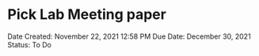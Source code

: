 # Pick Lab Meeting paper

Date Created: November 22, 2021 12:58 PM
Due Date: December 30, 2021
Status: To Do